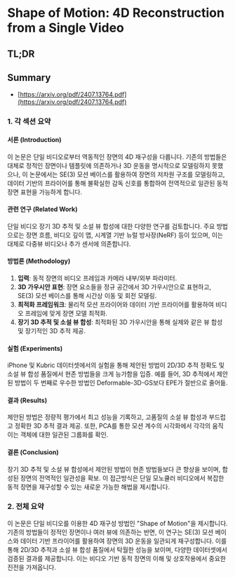 # Shape of Motion: 4D Reconstruction from a Single Video
## TL;DR
## Summary
- [https://arxiv.org/pdf/2407.13764.pdf](https://arxiv.org/pdf/2407.13764.pdf)

### 1. 각 섹션 요약

#### 서론 (Introduction)
이 논문은 단일 비디오로부터 역동적인 장면의 4D 재구성을 다룹니다. 기존의 방법들은 대체로 정적인 장면이나 템플릿에 의존하거나 3D 운동을 명시적으로 모델링하지 못했으나, 이 논문에서는 SE(3) 모션 베이스를 활용하여 장면의 저차원 구조를 모델링하고, 데이터 기반의 프라이어를 통해 불확실한 감독 신호를 통합하여 전역적으로 일관된 동적 장면 표현을 가능하게 합니다.

#### 관련 연구 (Related Work)
단일 비디오 장기 3D 추적 및 소설 뷰 합성에 대한 다양한 연구를 검토합니다. 주요 방법으로는 장면 흐름, 비디오 깊이 맵, 시계열 기반 뉴럴 방사장(NeRF) 등이 있으며, 이는 대체로 다중뷰 비디오나 추가 센서에 의존합니다.

#### 방법론 (Methodology)
1. **입력**: 동적 장면의 비디오 프레임과 카메라 내부/외부 파라미터.
2. **3D 가우시안 표현**: 장면 요소들을 정규 공간에서 3D 가우시안으로 표현하고, SE(3) 모션 베이스를 통해 시간상 이동 및 회전 모델링.
3. **최적화 프레임워크**: 물리적 모션 프라이어와 데이터 기반 프라이어를 활용하여 비디오 프레임에 맞게 장면 모델 최적화.
4. **장기 3D 추적 및 소설 뷰 합성**: 최적화된 3D 가우시안을 통해 실제와 같은 뷰 합성 및 장기적인 3D 추적 제공.

#### 실험 (Experiments)
iPhone 및 Kubric 데이터셋에서의 실험을 통해 제안된 방법이 2D/3D 추적 정확도 및 소설 뷰 합성 품질에서 현존 방법들을 크게 능가함을 입증. 예를 들어, 3D 추적에서 제안된 방법이 두 번째로 우수한 방법인 Deformable-3D-GS보다 EPE가 절반으로 줄어듦.

#### 결과 (Results)
제안된 방법은 정량적 평가에서 최고 성능을 기록하고, 고품질의 소설 뷰 합성과 부드럽고 정확한 3D 추적 결과 제공. 또한, PCA를 통한 모션 계수의 시각화에서 각각의 움직이는 객체에 대한 일관된 그룹화를 확인.

#### 결론 (Conclusion)
장기 3D 추적 및 소설 뷰 합성에서 제안된 방법이 현존 방법들보다 큰 향상을 보이며, 합성된 장면의 전역적인 일관성을 확보. 이 접근방식은 단일 모노큘러 비디오에서 복잡한 동적 장면을 재구성할 수 있는 새로운 가능한 해법을 제시합니다.

### 2. 전체 요약

이 논문은 단일 비디오를 이용한 4D 재구성 방법인 "Shape of Motion"을 제시합니다. 기존의 방법들이 정적인 장면이나 여러 뷰에 의존하는 반면, 이 연구는 SE(3) 모션 베이스와 데이터 기반 프라이어를 활용하여 장면의 3D 운동을 일관되게 재구성합니다. 이를 통해 2D/3D 추적과 소설 뷰 합성 품질에서 탁월한 성능을 보이며, 다양한 데이터셋에서 검증된 결과를 제공합니다. 이는 비디오 기반 동적 장면의 이해 및 상호작용에서 중요한 진전을 가져옵니다.